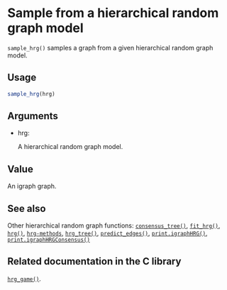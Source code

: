 # Sample from a hierarchical random graph model

`sample_hrg()` samples a graph from a given hierarchical random graph
model.

## Usage

``` r
sample_hrg(hrg)
```

## Arguments

- hrg:

  A hierarchical random graph model.

## Value

An igraph graph.

## See also

Other hierarchical random graph functions:
[`consensus_tree()`](https://r.igraph.org/reference/consensus_tree.md),
[`fit_hrg()`](https://r.igraph.org/reference/fit_hrg.md),
[`hrg()`](https://r.igraph.org/reference/hrg.md),
[`hrg-methods`](https://r.igraph.org/reference/hrg-methods.md),
[`hrg_tree()`](https://r.igraph.org/reference/hrg_tree.md),
[`predict_edges()`](https://r.igraph.org/reference/predict_edges.md),
[`print.igraphHRG()`](https://r.igraph.org/reference/print.igraphHRG.md),
[`print.igraphHRGConsensus()`](https://r.igraph.org/reference/print.igraphHRGConsensus.md)

## Related documentation in the C library

[`hrg_game()`](https://igraph.org/c/html/latest/igraph-HRG.html#igraph_hrg_game).
